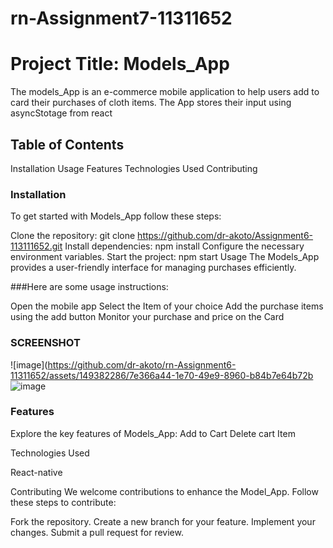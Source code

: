 # rn-Assignment7-11311652 

# Project Title: Models_App
The models_App is an e-commerce mobile application to help users add to card their purchases of cloth items. The App stores their input using asyncStotage from react

## Table of Contents
Installation
Usage
Features
Technologies Used
Contributing



### Installation
To get started with Models_App follow these steps:

Clone the repository:
git clone https://github.com/dr-akoto/Assignment6-113111652.git
Install dependencies:
npm install
Configure the necessary environment variables.
Start the project:
npm start
Usage
The Models_App provides a user-friendly interface for managing purchases efficiently.

###Here are some usage instructions:

Open the mobile app
Select the Item of your choice 
Add the purchase items using the add button
Monitor your purchase and price on the Card 

### SCREENSHOT
![image](https://github.com/dr-akoto/rn-Assignment6-11311652/assets/149382286/7e366a44-1e70-49e9-8960-b84b7e64b72b
![image](https://github.com/dr-akoto/rn-Assignment6-11311652/assets/149382286/dcb1ac0c-9929-4ffb-a45d-2435f3f3fb7f)


### Features
Explore the key features of Models_App:
Add to Cart
Delete cart Item


Technologies Used

React-native

Contributing
We welcome contributions to enhance the Model_App. Follow these steps to contribute:

Fork the repository.
Create a new branch for your feature.
Implement your changes.
Submit a pull request for review.

